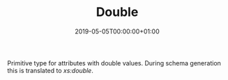 ﻿---
title: Double
toc: false
type: specs
date: "2019-05-05T00:00:00+01:00"
draft: false
menu_name: vec120

# Prev/next pager order (if `docs_section_pager` enabled in `params.toml`)
weight: 
---
<html>   <head>     </head>   <body>     <p> Primitive type for attributes with double values. During schema generation this is translated to <i>xs:double</i>.      </p>    </body> </html> 